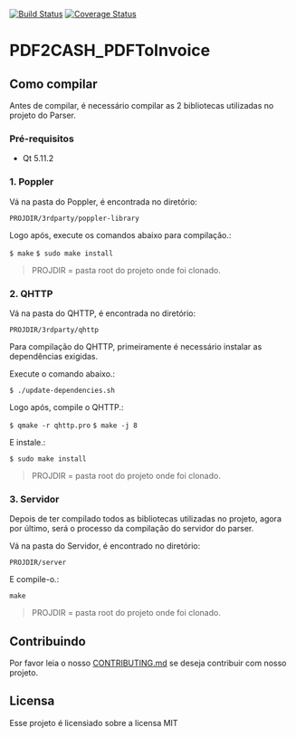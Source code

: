 [![Build Status](https://travis-ci.org/PDF2CASH/PDF2CASH_PDFToInvoice.svg?branch=development)](https://travis-ci.org/PDF2CASH/PDF2CASH_PDFToInvoice)
[![Coverage Status](https://coveralls.io/repos/github/PDF2CASH/PDF2CASH_PDFToInvoice/badge.svg?branch=development)](https://coveralls.io/github/PDF2CASH/PDF2CASH_PDFToInvoice?branch=master)


# PDF2CASH_PDFToInvoice

## Como compilar
Antes de compilar, é necessário compilar as 2 bibliotecas utilizadas no projeto do Parser.

### Pré-requisitos

- Qt 5.11.2

### 1. Poppler
Vá na pasta do Poppler, é encontrada no diretório:

`PROJDIR/3rdparty/poppler-library`

Logo após, execute os comandos abaixo para compilação.:

`$ make`
`$ sudo make install`

> PROJDIR = pasta root do projeto onde foi clonado.

### 2. QHTTP
Vá na pasta do QHTTP, é encontrada no diretório:

`PROJDIR/3rdparty/qhttp`

Para compilação do QHTTP, primeiramente é necessário instalar as dependências exigidas.

Execute o comando abaixo.:

`$ ./update-dependencies.sh`

Logo após, compile o QHTTP.:

`$ qmake -r qhttp.pro`
`$ make -j 8`

E instale.:

`$ sudo make install`

> PROJDIR = pasta root do projeto onde foi clonado.

### 3. Servidor
Depois de ter compilado todos as bibliotecas utilizadas no projeto, agora por último, será o processo da compilação do servidor do parser.

Vá na pasta do Servidor, é encontrado no diretório:

`PROJDIR/server`

E compile-o.:

`make`

> PROJDIR = pasta root do projeto onde foi clonado.

## Contribuindo

Por favor leia o nosso [CONTRIBUTING.md](https://github.com/fga-eps-mds/2018.2-PDF2CASH/blob/master/CONTRIBUTING.md) se deseja contribuir com nosso projeto.

## Licensa

Esse projeto é licensiado sobre a licensa MIT
